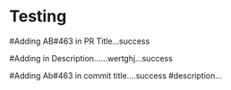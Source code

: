 # Testing

#Adding AB#463 in PR Title...success

#Adding in Description......wertghj...success


#Adding Ab#463 in commit title....success
#description...

